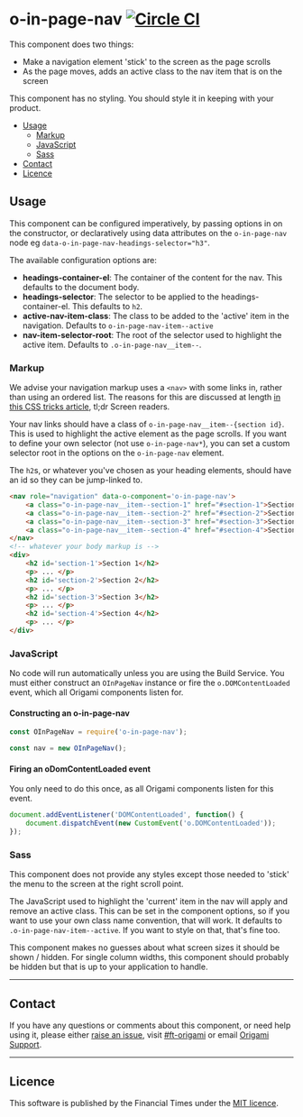 o-in-page-nav [![Circle CI](https://circleci.com/gh/Financial-Times/o-in-page-nav/tree/master.svg?style=svg)](https://circleci.com/gh/Financial-Times/o-in-page-nav/tree/master)
=================

This component does two things:

* Make a navigation element 'stick' to the screen as the page scrolls
* As the page moves, adds an active class to the nav item that is on the screen

This component has no styling. You should style it in keeping with your product.

- [Usage](#usage)
	- [Markup](#markup)
	- [JavaScript](#javascript)
	- [Sass](#sass)
- [Contact](#contact)
- [Licence](#licence)

## Usage

This component can be configured imperatively, by passing options in on the constructor, or declaratively using data attributes on the `o-in-page-nav` node eg `data-o-in-page-nav-headings-selector="h3"`.

The available configuration options are:

* **headings-container-el**: The container of the content for the nav. This defaults to the document body.
* **headings-selector**: The selector to be applied to the headings-container-el. This defaults to `h2`.
* **active-nav-item-class**: The class to be added to the 'active' item in the navigation. Defaults to `o-in-page-nav-item--active`
* **nav-item-selector-root**: The root of the selector used to highlight the active item. Defaults to `.o-in-page-nav__item--`.

### Markup

We advise your navigation markup uses a `<nav>` with some links in, rather than using an ordered list. The reasons for this are discussed at length [in this CSS tricks article](https://css-tricks.com/navigation-in-lists-to-be-or-not-to-be/), tl;dr Screen readers.

Your nav links should have a class of `o-in-page-nav__item--{section id}`. This is used to highlight the active element as the page scrolls. If you want to define your own selector (not use `o-in-page-nav*`), you can set a custom selector root in the options on the `o-in-page-nav` element.

The `h2`s, or whatever you've chosen as your heading elements, should have an id so they can be jump-linked to.

```html
<nav role="navigation" data-o-component='o-in-page-nav'>
	<a class="o-in-page-nav__item--section-1" href="#section-1">Section 1</a>
	<a class="o-in-page-nav__item--section-2" href="#section-2">Section 2</a>
	<a class="o-in-page-nav__item--section-3" href="#section-3">Section 3</a>
	<a class="o-in-page-nav__item--section-4" href="#section-4">Section 4</a>
</nav>
<!-- whatever your body markup is -->
<div>
	<h2 id='section-1'>Section 1</h2>
	<p> ... </p>
	<h2 id='section-2'>Section 2</h2>
	<p> ... </p>
	<h2 id='section-3'>Section 3</h2>
	<p> ... </p>
	<h2 id='section-4'>Section 4</h2>
	<p> ... </p>
</div>
```

### JavaScript

No code will run automatically unless you are using the Build Service.
You must either construct an `OInPageNav` instance or fire the `o.DOMContentLoaded` event, which all Origami components listen for.

#### Constructing an o-in-page-nav

```js
const OInPageNav = require('o-in-page-nav');

const nav = new OInPageNav();
```

#### Firing an oDomContentLoaded event

You only need to do this once, as all Origami components listen for this event.

```js
document.addEventListener('DOMContentLoaded', function() {
	document.dispatchEvent(new CustomEvent('o.DOMContentLoaded'));
});
```

### Sass

This component does not provide any styles except those needed to 'stick' the menu to the screen at the right scroll point.

The JavaScript used to highlight the 'current' item in the nav will apply and remove an active class. This can be set in the component options, so if you want to use your own class name convention, that will work. It defaults to `.o-in-page-nav-item--active`. If you want to style on that, that's fine too.

This component makes no guesses about what screen sizes it should be shown / hidden. For single column widths, this component should probably be hidden but that is up to your application to handle.

---

## Contact

If you have any questions or comments about this component, or need help using it, please either [raise an issue](https://github.com/Financial-Times/o-in-page-nav/issues), visit [#ft-origami](https://financialtimes.slack.com/messages/ft-origami/) or email [Origami Support](mailto:origami-support@ft.com).

----

## Licence

This software is published by the Financial Times under the [MIT licence](http://opensource.org/licenses/MIT).
